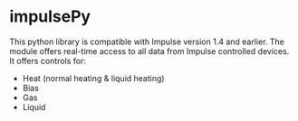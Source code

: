 # impulsePy

This python library is compatible with Impulse version 1.4 and earlier.
The module offers real-time access to all data from Impulse controlled devices.
It offers controls for:
- Heat (normal heating & liquid heating)
- Bias
- Gas
- Liquid